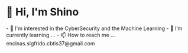 <h1 aling="center">👋 Hi, I'm Shino </h1>
- 👀 I'm interested in the CyberSecurity and the Machine Learning
- 🌱 I’m currently learning ...
- 📫 How to reach me ... encinas.sigfrido.cbtis37@gmail.com 

<!---
Shino2302/Shino2302 is a ✨ special ✨ repository because its `README.md` (this file) appears on your GitHub profile.
You can click the Preview link to take a look at your changes.
--->
